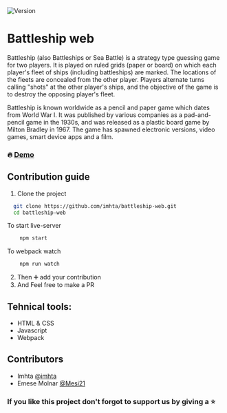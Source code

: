 <img alt="Version" src="https://img.shields.io/badge/version-1.0.0-blue.svg?cacheSeconds=2592000" />

# Battleship web

Battleship (also Battleships or Sea Battle) is a strategy type guessing game for two players. It is played on ruled grids (paper or board) on which each player's fleet of ships (including battleships) are marked. The locations of the fleets are concealed from the other player. Players alternate turns calling "shots" at the other player's ships, and the objective of the game is to destroy the opposing player's fleet.

Battleship is known worldwide as a pencil and paper game which dates from World War I. It was published by various companies as a pad-and-pencil game in the 1930s, and was released as a plastic board game by Milton Bradley in 1967. The game has spawned electronic versions, video games, smart device apps and a film.


### :fire: [Demo](#) 

## Contribution guide

1. Clone the project
```bash
  git clone https://github.com/imhta/battleship-web.git
  cd battleship-web
```

To start live-server

```bash
    npm start
```
To webpack watch

```bash
    npm run watch
``` 

2. Then :heavy_plus_sign: add your contribution
3. And Feel free to make a PR

## Tehnical tools:

- HTML & CSS
- Javascript
- Webpack

## Contributors

- Imhta [@imhta](https://github.com/imhta)
- Emese Molnar [@Mesi21](https://github.com/Mesi21)

### If you like this project don't forgot to support us by giving a :star: 

